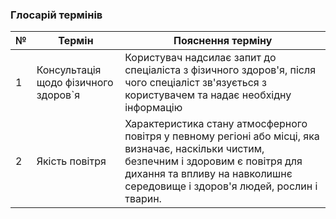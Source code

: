 ### Глосарій термінів
| № | Термін                    	 | Пояснення терміну                                                                                                          	|
|---|-------------------------------|-------------------------------------------------------------------------------------------------------------------------------|
| 1 | Консультація щодо фізичного здоров`я         	|  Користувач надсилає запит до спеціаліста з фізичного здоров'я, після чого спеціаліст зв'язується з користувачем та надає необхідну інформацію  |
| 2 | Якість повітря  	|   Характеристика стану атмосферного повітря у певному регіоні або місці, яка визначає, наскільки чистим, безпечним і здоровим є повітря для дихання та впливу на навколишнє середовище і здоров'я людей, рослин і тварин.  	|
